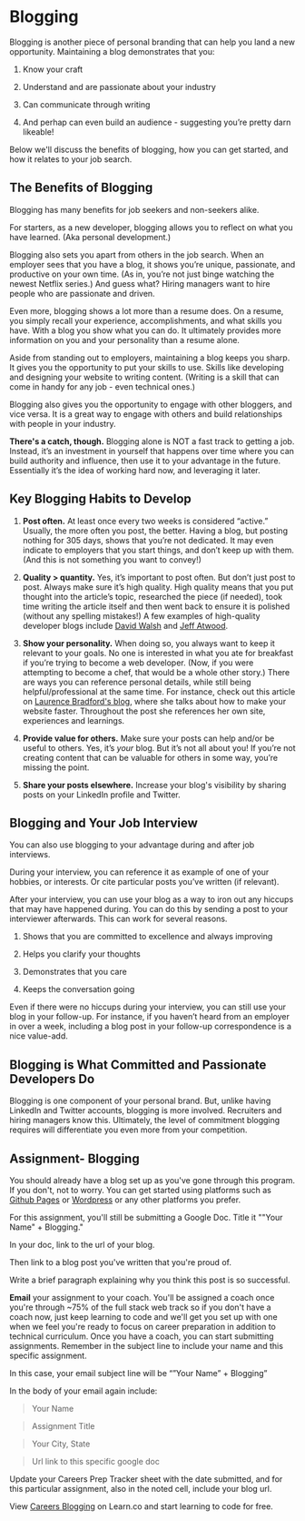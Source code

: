 # Blogging 

Blogging is another piece of personal branding that can help you land a new opportunity. Maintaining a blog demonstrates that you:

1. Know your craft

2. Understand and are passionate about your industry

3. Can communicate through writing 

4. And perhap can even build an audience - suggesting you’re pretty darn likeable!

Below we'll discuss the benefits of blogging, how you can get started, and how it relates to your job search. 

## The Benefits of Blogging

Blogging has many benefits for job seekers and non-seekers alike.

For starters, as a new developer, blogging allows you to reflect on what you have learned. (Aka personal development.)

Blogging also sets you apart from others in the job search. When an employer sees that you have a blog, it shows you’re unique, passionate, and productive on your own time. (As in, you’re not just binge watching the newest Netflix series.) And guess what? Hiring managers want to hire people who are passionate and driven.

Even more, blogging shows a lot more than a resume does. On a resume, you simply recall your experience, accomplishments, and what skills you have. With a blog you show what you can do. It ultimately provides more information on you and your personality than a resume alone.

Aside from standing out to employers, maintaining a blog keeps you sharp. It gives you the opportunity to put your skills to use. Skills like developing and designing your website to writing content. (Writing is a skill that can come in handy for any job - even technical ones.)

Blogging also gives you the opportunity to engage with other bloggers, and vice versa. It is a great way to engage with others and build relationships with people in your industry. 

**There's a catch, though.** Blogging alone is NOT a fast track to getting a job. Instead, it’s an investment in yourself that happens over time where you can build authority and influence, then use it to your advantage in the future. Essentially it’s the idea of working hard now, and leveraging it later.

## Key Blogging Habits to Develop

1. **Post often.** At least once every two weeks is considered “active.” Usually, the more often you post, the better. Having a blog, but posting nothing for 305 days, shows that you’re not dedicated. It may even indicate to employers that you start things, and don’t keep up with them. (And this is not something you want to convey!)

2. **Quality > quantity.** Yes, it’s important to post often. But don’t just post to post. Always make sure it’s high quality. High quality means that you put thought into the article’s topic, researched the piece (if needed), took time writing the article itself and then went back to ensure it is polished (without any spelling mistakes!) A few examples of high-quality developer blogs include [David Walsh](https://davidwalsh.name/) and [Jeff Atwood](https://blog.codinghorror.com/). 

3. **Show your personality.** When doing so, you always want to keep it relevant to your goals. No one is interested in what you ate for breakfast if you’re trying to become a web developer. (Now, if you were attempting to become a chef, that would be a whole other story.) There are ways you can reference personal details, while still being helpful/professional at the same time. For instance, check out this article on [Laurence Bradford's blog](http://learntocodewith.me/posts/make-your-website-fast/), where she talks about how to make your website faster. Throughout the post she references her own site, experiences and learnings.

4. **Provide value for others.** Make sure your posts can help and/or be useful to others. Yes, it’s *your* blog. But it’s not all about you! If you’re not creating content that can be valuable for others in some way, you’re missing the point. 

5. **Share your posts elsewhere.** Increase your blog's visibility by sharing posts on your LinkedIn profile and Twitter. 

## Blogging and Your Job Interview

You can also use blogging to your advantage during and after job interviews.

During your interview, you can reference it as example of one of your hobbies, or interests. Or cite particular posts you’ve written (if relevant). 

After your interview, you can use your blog as a way to iron out any hiccups that may have happened during. You can do this by sending a post to your interviewer afterwards. This can work for several reasons. 

1. Shows that you are committed to excellence and always improving

2. Helps you clarify your thoughts

3. Demonstrates that you care

4. Keeps the conversation going

Even if there were no hiccups during your interview, you can still use your blog in your follow-up. For instance, if you haven’t heard from an employer in over a week, including a blog post in your follow-up correspondence is a nice value-add.

## Blogging is What Committed and Passionate Developers Do 

Blogging is one component of your personal brand. But, unlike having LinkedIn and Twitter accounts, blogging is more involved. Recruiters and hiring managers know this. Ultimately, the level of commitment blogging requires will differentiate you even more from your competition.

## Assignment- Blogging

You should already have a blog set up as you've gone through this program. If you don't, not to worry. You can get started using platforms such as [Github Pages](https://pages.github.com/) or [Wordpress](https://wordpress.com/learn-more/?v=blog) or any other platforms you prefer. 

For this assignment, you'll still be submitting a Google Doc. Title it ""Your Name" + Blogging." 

In your doc, link to the url of your blog. 

Then link to a blog post you've written that you're proud of. 

Write a brief paragraph explaining why you think this post is so successful. 

**Email** your assignment to your coach. You'll be assigned a coach once you're through ~75% of the full stack web track so if you don't have a coach now, just keep learning to code and we'll get you set up with one when we feel you're ready to focus on career preparation in addition to technical curriculum. Once you have a coach, you can start submitting assignments. 
Remember in the subject line to include your name and this specific assignment.

In this case, your email subject line will be “”Your Name” + Blogging”

In the body of your email again include:

>Your Name

>Assignment Title

>Your City, State

>Url link to this specific google doc

Update your Careers Prep Tracker sheet with the date submitted, and for this particular assignment, also in the noted cell, include your blog url.


<p data-visibility='hidden'>View <a href='https://learn.co/lessons/careers-blogging'>Careers Blogging</a> on Learn.co and start learning to code for free.</p>

